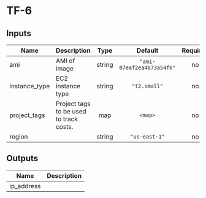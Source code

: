 # TF-6

## Inputs

| Name | Description | Type | Default | Required |
|------|-------------|:----:|:-----:|:-----:|
| ami | AMI of image | string | `"ami-07eaf2ea4b73a54f6"` | no |
| instance\_type | EC2 instance type | string | `"t2.small"` | no |
| project\_tags | Project tags to be used to track costs. | map | `<map>` | no |
| region |  | string | `"us-east-1"` | no |

## Outputs

| Name | Description |
|------|-------------|
| ip\_address |  |
